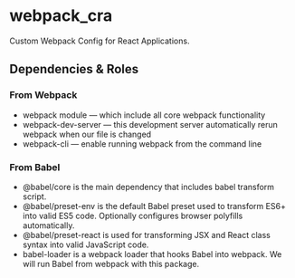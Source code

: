 # webpack_cra

Custom Webpack Config for React Applications.

## Dependencies & Roles

### From Webpack

- webpack module — which include all core webpack functionality
- webpack-dev-server — this development server automatically rerun webpack when our file is changed
- webpack-cli — enable running webpack from the command line

### From Babel

- @babel/core is the main dependency that includes babel transform script.
- @babel/preset-env is the default Babel preset used to transform ES6+ into valid ES5 code. Optionally configures browser polyfills automatically.
- @babel/preset-react is used for transforming JSX and React class syntax into valid JavaScript code.
- babel-loader is a webpack loader that hooks Babel into webpack. We will run Babel from webpack with this package.
